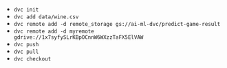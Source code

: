 * ```dvc init```
* ```dvc add data/wine.csv```
* ```dvc remote add -d remote_storage gs://ai-ml-dvc/predict-game-result```
* ```dvc remote add -d myremote gdrive://1x7syfySLrKBpOCnnW6WXzzTaFX5ElVAW```
* ```dvc push```
* ```dvc pull```
* ```dvc checkout```